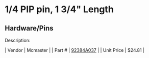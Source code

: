 # 1/4 PIP pin, 1 3/4" Length
## Hardware/Pins
Description: 	 

| Vendor | Mcmaster | 
| Part # | [92384A037](http://www.mcmaster.com/) | 
| Unit Price | $24.81 | 

